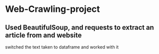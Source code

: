 # Web-Crawling-project
## Used BeautifulSoup, and requests to extract an article from and website 
switched the text taken to dataframe and worked with it 
